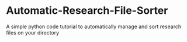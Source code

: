 # Automatic-Research-File-Sorter
A simple python code tutorial to automatically manage and sort research files on your directory
